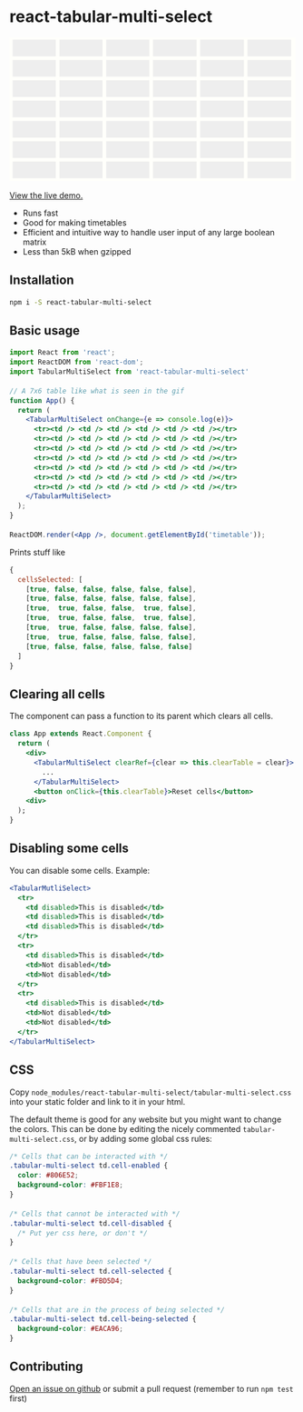 # react-tabular-multi-select

![Animation of the component](img/demo.gif)

[View the live demo.](https://mcjohnalds.github.io/react-tabular-select)

  - Runs fast
  - Good for making timetables
  - Efficient and intuitive way to handle user input of any large boolean matrix
  - Less than 5kB when gzipped

## Installation

```sh
npm i -S react-tabular-multi-select
```

## Basic usage

```jsx
import React from 'react';
import ReactDOM from 'react-dom';
import TabularMultiSelect from 'react-tabular-multi-select'

// A 7x6 table like what is seen in the gif
function App() {
  return (
    <TabularMultiSelect onChange={e => console.log(e)}>
      <tr><td /> <td /> <td /> <td /> <td /> <td /></tr>
      <tr><td /> <td /> <td /> <td /> <td /> <td /></tr>
      <tr><td /> <td /> <td /> <td /> <td /> <td /></tr>
      <tr><td /> <td /> <td /> <td /> <td /> <td /></tr>
      <tr><td /> <td /> <td /> <td /> <td /> <td /></tr>
      <tr><td /> <td /> <td /> <td /> <td /> <td /></tr>
      <tr><td /> <td /> <td /> <td /> <td /> <td /></tr>
    </TabularMultiSelect>
  );
}

ReactDOM.render(<App />, document.getElementById('timetable'));
```

Prints stuff like

```js
{
  cellsSelected: [
    [true, false, false, false, false, false],
    [true, false, false, false, false, false],
    [true,  true, false, false,  true, false],
    [true,  true, false, false,  true, false],
    [true,  true, false, false, false, false],
    [true,  true, false, false, false, false],
    [true, false, false, false, false, false]
  ]
}
```

## Clearing all cells

The component can pass a function to its parent which clears all cells.

```jsx
class App extends React.Component {
  return (
    <div>
      <TabularMultiSelect clearRef={clear => this.clearTable = clear}>
        ...
      </TabularMultiSelect>
      <button onClick={this.clearTable}>Reset cells</button>
    <div>
  );
}
```

## Disabling some cells

You can disable some cells. Example:

```jsx
<TabularMutliSelect>
  <tr>
    <td disabled>This is disabled</td>
    <td disabled>This is disabled</td>
    <td disabled>This is disabled</td>
  </tr>
  <tr>
    <td disabled>This is disabled</td>
    <td>Not disabled</td>
    <td>Not disabled</td>
  </tr>
  <tr>
    <td disabled>This is disabled</td>
    <td>Not disabled</td>
    <td>Not disabled</td>
  </tr>
</TabularMultiSelect>
```

## CSS

Copy `node_modules/react-tabular-multi-select/tabular-multi-select.css` into
your static folder and link to it in your html.

The default theme is good for any website but you might want to change the
colors. This can be done by editing the nicely commented
`tabular-multi-select.css`, or by adding some global css rules:

```css
/* Cells that can be interacted with */
.tabular-multi-select td.cell-enabled {
  color: #806E52;
  background-color: #FBF1E8;
}

/* Cells that cannot be interacted with */
.tabular-multi-select td.cell-disabled {
  /* Put yer css here, or don't */
}

/* Cells that have been selected */
.tabular-multi-select td.cell-selected {
  background-color: #FBD5D4;
}

/* Cells that are in the process of being selected */
.tabular-multi-select td.cell-being-selected {
  background-color: #EACA96;
}
```

## Contributing

[Open an issue on github](https://github.com/mcjohnalds/react-tabular-multi-select/issues/new)
or submit a pull request (remember to run `npm test` first)
